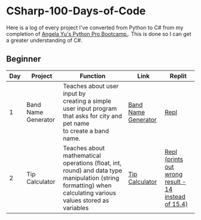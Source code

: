 # CSharp-100-Days-of-Code
Here is a log of every project I've converted from Python to C# from my completion of [Angela Yu's Python Pro Bootcamp.](https://github.com/toyinariyo/Python-100-Days-of-Code). This is done so I can get a greater understanding of C#. 
## Beginner
|Day | Project | Function | Link | Replit |
|----|---------|----------|------|--------|
| 1   |Band Name Generator| Teaches about user input by <br>creating a simple user input program <br>that asks for city and pet name <br> to create a band name.| <a href="https://github.com/toyinariyo/CSharp-100-Days-of-Code/blob/cfc8ae4f2d9474e318c0c5fe53fbbdfe8c4faf77/Beginner/band-name-generator/main.cs">Band Name Generator</a> | <a href="https://replit.com/@ToyinA/band-name-generator#main.cs">Repl</a> |
| 2 | Tip Calculator | Teaches about mathematical operations (float, int, round) and data type manipulation (string formatting) when calculating various values stored as variables | <a href="https://github.com/toyinariyo/CSharp-100-Days-of-Code/blob/46d8a4224020c1227b9e9d13bfc8a164b9ed70b0/Beginner/tip-calculator/main.cs">Tip Calculator</a> | <a href="https://replit.com/@ToyinA/tip-calculator-csharp#main.cs">Repl (prints out wrong result - 14 instead of 15.4)</a>
